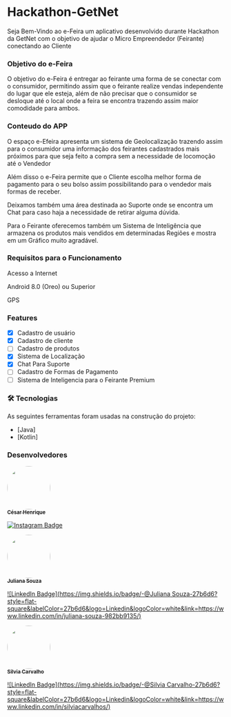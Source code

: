 # Hackathon-GetNet

Seja Bem-Vindo ao e-Feira um aplicativo desenvolvido durante Hackathon da GetNet com o objetivo de ajudar o Micro Empreendedor (Feirante) conectando ao Cliente

### Objetivo do e-Feira

O objetivo do e-Feira é entregar ao feirante uma forma de se conectar com o consumidor, permitindo assim que o feirante realize vendas independente do lugar que ele esteja, além de não precisar que o consumidor se desloque até o local onde a feira se encontra trazendo assim maior comodidade para ambos.

### Conteudo do APP

O espaço e-Efeira apresenta um sistema de Geolocalização trazendo assim para o consumidor uma informação dos feirantes cadastrados mais próximos para que seja feito a compra sem a necessidade de locomoção até o Vendedor

Além disso o e-Feira permite que o Cliente escolha melhor forma de pagamento para o seu bolso assim possibilitando para o vendedor mais formas de receber.

Deixamos também uma área destinada ao Suporte onde se encontra um Chat para caso haja a necessidade de retirar alguma dúvida.

Para o Feirante oferecemos também um Sistema de Inteligência que armazena os produtos mais vendidos em determinadas Regiões e mostra em um Gráfico muito agradável.


### Requisitos para o Funcionamento

Acesso a Internet

Android 8.0 (Oreo) ou Superior

GPS

### Features

- [x] Cadastro de usuário
- [x] Cadastro de cliente
- [ ] Cadastro de produtos
- [x] Sistema de Localização
- [x] Chat Para Suporte
- [ ] Cadastro de Formas de Pagamento
- [ ] Sistema de Inteligencia para o Feirante Premium

### 🛠 Tecnologias

As seguintes ferramentas foram usadas na construção do projeto:

- [Java]
- [Kotlin]

### Desenvolvedores

 <a href="https://www.instagram.com/henr.icode">
  <img style="border-radius: 50%;" src="https://avatars1.githubusercontent.com/u/43714270?s=60&v=4" width="100px;" alt=""/>
  <br />
 <sub><b>César Henrique</b></sub></a>

[![Instagram Badge](https://img.shields.io/badge/-@Henr.iCode-42f584?style=flat-square&labelColor=42f584&logo=instagram&logoColor=white&link=https://www.instagram.com/henr.icode)](https://www.instagram.com/henr.icode) 

<a href="https://www.linkedin.com/in/juliana-souza-982bb9135/">
  <img style="border-radius: 50%;" src="https://media.discordapp.net/attachments/764946886355451925/765290176183926784/IMG-20200811-WA0067.jpg?width=313&height=469" width="100px;" alt=""/>
  <br />
 <sub><b>Juliana Souza</b></sub></a>

[![LinkedIn Badge](https://img.shields.io/badge/-@Juliana Souza-27b6d6?style=flat-square&labelColor=27b6d6&logo=Linkedin&logoColor=white&link=https://www.linkedin.com/in/juliana-souza-982bb9135/)](https://www.linkedin.com/in/juliana-souza-982bb9135/) 

<a href="https://www.linkedin.com/in/silviacarvalhos/">
  <img style="border-radius: 50%;" src="https://media.discordapp.net/attachments/764946886355451925/765290176183926784/IMG-20200811-WA0067.jpg?width=313&height=469" width="100px;" alt=""/>
  <br />
 <sub><b>Silvia Carvalho</b></sub></a>

[![LinkedIn Badge](https://img.shields.io/badge/-@Silvia Carvalho-27b6d6?style=flat-square&labelColor=27b6d6&logo=Linkedin&logoColor=white&link=https://www.linkedin.com/in/silviacarvalhos/)](https://www.linkedin.com/in/silviacarvalhos/) 



